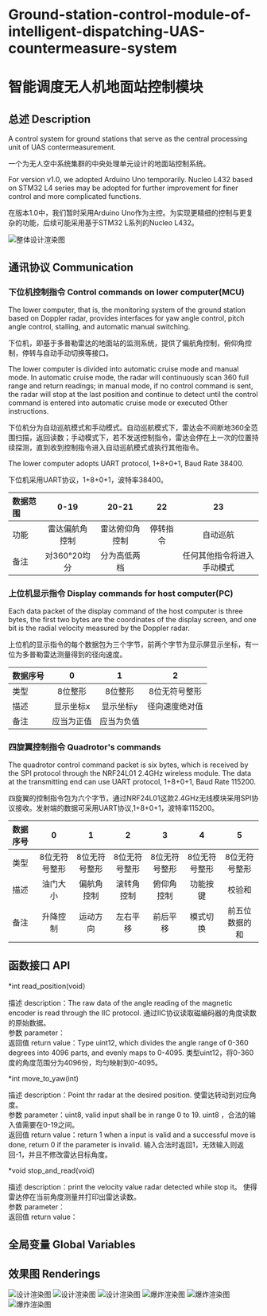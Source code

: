 # Ground-station-control-module-of-intelligent-dispatching-UAS-countermeasure-system

# 智能调度无人机地面站控制模块

## 总述 Description
A control system for ground stations that serve as the central processing unit of UAS contermeasurement.

一个为无人空中系统集群的中央处理单元设计的地面站控制系统。

For version v1.0, we adopted Arduino Uno temporarily. Nucleo L432 based on STM32 L4 series may be adopted for further improvement for finer control and more complicated functions.

在版本1.0中，我们暂时采用Arduino Uno作为主控。为实现更精细的控制与更复杂的功能，后续可能采用基于STM32 L系列的Nucleo L432。

![整体设计渲染图](https://github.com/bddwyx/Ground-station-control-module-of-intelligent-dispatching-UAS-countermeasure-system/blob/master/%E4%B8%8A%E5%9C%BA%E5%9B%BE1.JPG "整体设计渲染图")

## 通讯协议 Communication

### 下位机控制指令 Control commands on lower computer(MCU)

The lower computer, that is, the monitoring system of the ground station based on Doppler radar, provides interfaces for yaw angle control, pitch angle control, stalling, and automatic manual switching.

下位机，即基于多普勒雷达的地面站的监测系统，提供了偏航角控制，俯仰角控制，停转与自动手动切换等接口。

The lower computer is divided into automatic cruise mode and manual mode. In automatic cruise mode, the radar will continuously scan 360 full range and return readings; in manual mode, if no control command is sent, the radar will stop at the last position and continue to detect until the control command is entered into automatic cruise mode or executed Other instructions.

下位机分为自动巡航模式和手动模式。自动巡航模式下，雷达会不间断地360全范围扫描，返回读数；手动模式下，若不发送控制指令，雷达会停在上一次的位置持续探测，直到收到控制指令进入自动巡航模式或执行其他指令。

The lower computer adopts UART protocol, 1+8+0+1, Baud Rate 38400.

下位机采用UART协议，1+8+0+1，波特率38400。

| 数据范围 |  0-19  | 20-21 |   22   |   23   |
| :-----  | :----: | :----: | :----: | :----: |
| 功能    | 雷达偏航角控制 | 雷达俯仰角控制 | 停转指令 | 自动巡航 |
| 备注    | 对360°20均分 | 分为高低两档 |  | 任何其他指令将进入手动模式 |


### 上位机显示指令 Display commands for host computer(PC)

Each data packet of the display command of the host computer is three bytes, the first two bytes are the coordinates of the display screen, and one bit is the radial velocity measured by the Doppler radar.

上位机的显示指令的每个数据包为三个字节，前两个字节为显示屏显示坐标，有一位为多普勒雷达测量得到的径向速度。

| 数据序号 | 0 | 1 | 2 |
| :-----  | :----: | :----: | :----: |
| 类型    | 8位整形 | 8位整形 | 8位无符号整形 |
|   描述  | 显示坐标x | 显示坐标y | 径向速度绝对值 |
|   备注  | 应当为正值 | 应当为负值 |   |

### 四旋翼控制指令 Quadrotor's commands

The quadrotor control command packet is six bytes, which is received by the SPI protocol through the NRF24L01 2.4GHz wireless module. The data at the transmitting end can use UART protocol, 1+8+0+1, Baud Rate 115200.

四旋翼的控制指令包为六个字节，通过NRF24L01这款2.4GHz无线模块采用SPI协议接收。发射端的数据可采用UART协议,1+8+0+1，波特率115200。 

| 数据序号 | 0 | 1 | 2 | 3 | 4 | 5 |
| :-----  | :----: | :----: | :----: | :----: | :----: | :----: |
| 类型    | 8位无符号整形 | 8位无符号整形 | 8位无符号整形 | 8位无符号整形 | 8位无符号整形 | 8位无符号整形 |
|   描述  | 油门大小 | 偏航角控制 | 滚转角控制 | 俯仰角控制 | 功能按键 | 校验和 |
|   备注  | 升降控制 |  运动方向  |  左右平移 |  前后平移  | 模式切换 | 前五位数据的和 |

## 函数接口 API

*int read_position(void）

描述 description：The raw data of the angle reading of the magnetic encoder is read through the IIC protocol. 通过IIC协议读取磁编码器的角度读数的原始数据。   
参数 parameter：   
返回值 return value：Type uint12, which divides the angle range of 0-360 degrees into 4096 parts, and evenly maps to 0-4095. 类型uint12，将0-360度的角度范围分为4096份，均匀映射到0-4095。   

*int  move_to_yaw(int)

描述 description：Point thr radar at the desired position. 使雷达转动到对应角度。   
参数 parameter：uint8, valid input shall be in range 0 to 19. uint8 ，合法的输入值需要在0-19之间。   
返回值 return value：return 1 when a input is valid and a successful move is done, return 0 if the parameter is invalid. 输入合法时返回1，无效输入则返回-1，并且不修改雷达目标角度。   

*void stop_and_read(void)

描述 description：print the velocity value radar detected while stop it。 使得雷达停在当前角度测量并打印出雷达读数。   
参数 parameter：   
返回值 return value：   

## 全局变量 Global Variables

## 效果图 Renderings

![设计渲染图](https://github.com/bddwyx/Ground-station-control-module-of-intelligent-dispatching-UAS-countermeasure-system/blob/master/%E6%B8%B2%E6%9F%933.JPG)
![设计渲染图](https://github.com/bddwyx/Ground-station-control-module-of-intelligent-dispatching-UAS-countermeasure-system/blob/master/%E6%B8%B2%E6%9F%934.JPG)
![设计渲染图](https://github.com/bddwyx/Ground-station-control-module-of-intelligent-dispatching-UAS-countermeasure-system/blob/master/%E4%BF%AF%E8%A7%86%E5%9B%BE%E6%B8%B2%E6%9F%93.JPG)
![爆炸渲染图](https://github.com/bddwyx/Ground-station-control-module-of-intelligent-dispatching-UAS-countermeasure-system/blob/master/%E7%88%86%E7%82%B8%E6%B8%B2%E6%9F%933.JPG)
![爆炸渲染图](https://github.com/bddwyx/Ground-station-control-module-of-intelligent-dispatching-UAS-countermeasure-system/blob/master/%E7%88%86%E7%82%B8%E6%B8%B2%E6%9F%932.JPG)
![爆炸渲染图](https://github.com/bddwyx/Ground-station-control-module-of-intelligent-dispatching-UAS-countermeasure-system/blob/master/%E4%BF%AF%E8%A7%86%E7%88%86%E7%82%B8%E5%9B%BE%E6%B8%B2%E6%9F%93.JPG)
